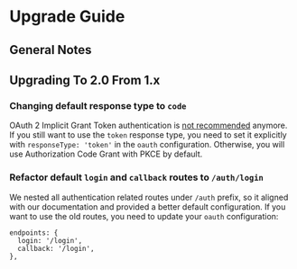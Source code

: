# Upgrade Guide

## General Notes

## Upgrading To 2.0 From 1.x

### Changing default response type to `code`

OAuth 2 Implicit Grant Token authentication
is [not recommended](https://datatracker.ietf.org/doc/html/draft-ietf-oauth-security-topics) anymore. If you still
want to use the `token` response type, you need to set it explicitly with `responseType: 'token'` in the
`oauth` configuration. Otherwise, you will use Authorization Code Grant with PKCE by default.

### Refactor default `login` and `callback` routes to `/auth/login`

We nested all authentication related routes under `/auth` prefix, so it aligned with our documentation and
provided a better default configuration. If you want to use the old routes, you need to update your `oauth`
configuration:

```
endpoints: {
  login: '/login',
  callback: '/login',
},
```

